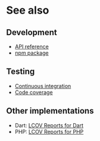 # See also

## Development
- [API reference](https://cedx.github.io/lcov.js/api)
- [npm package](https://www.npmjs.com/package/@cedx/lcov)

## Testing
- [Continuous integration](https://travis-ci.org/cedx/lcov.js)
- [Code coverage](https://coveralls.io/github/cedx/lcov.js)

## Other implementations
- Dart: [LCOV Reports for Dart](https://cedx.github.io/lcov.dart)
- PHP: [LCOV Reports for PHP](https://cedx.github.io/lcov.php)
